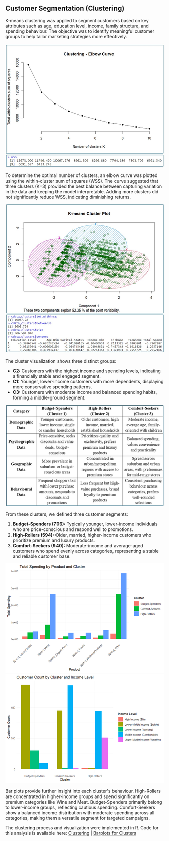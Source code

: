 ## Customer Segmentation (Clustering)

K-means clustering was applied to segment customers based on key attributes such as age, education level, income, family structure, and spending behaviour. The objective was to identify meaningful customer groups to help tailor marketing strategies more effectively.

![Elbow Curve & WSS](https://github.com/Vipin-P1/retail-customer-segmentation/blob/main/output/Elbow%20Curve%20%26%20WSS.jpg)

To determine the optimal number of clusters, an elbow curve was plotted using the within-cluster sum of squares (WSS). The curve suggested that three clusters (K=3) provided the best balance between capturing variation in the data and keeping the model interpretable. Adding more clusters did not significantly reduce WSS, indicating diminishing returns.

![Cluster Visualization & Summary](https://github.com/Vipin-P1/retail-customer-segmentation/blob/main/output/Cluster%20-%20Visualization%20and%20Summary.jpg)

The cluster visualization shows three distinct groups:  
- **C2:** Customers with the highest income and spending levels, indicating a financially stable and engaged segment.  
- **C1:** Younger, lower-income customers with more dependents, displaying more conservative spending patterns.  
- **C3:** Customers with moderate income and balanced spending habits, forming a middle-ground segment.  

![Customer Profiling](https://github.com/Vipin-P1/retail-customer-segmentation/blob/main/output/Customer%20Profiling.jpg)

From these clusters, we defined three customer segments:  
1. **Budget-Spenders (706):** Typically younger, lower-income individuals who are price-conscious and respond well to promotions.  
2. **High-Rollers (594):** Older, married, higher-income customers who prioritize premium and luxury products.  
3. **Comfort-Seekers (940):** Moderate-income and average-aged customers who spend evenly across categories, representing a stable and reliable customer base.  

![Bar Graphs - Spending](https://github.com/Vipin-P1/retail-customer-segmentation/blob/main/output/Cluster%20-%20Bar%20plot%20-%20Spending.png)  
![Bar Graphs - Income](https://github.com/Vipin-P1/retail-customer-segmentation/blob/main/output/Cluster%20-%20Bar%20plot%20-%20Income.png)

Bar plots provide further insight into each cluster's behaviour. High-Rollers are concentrated in higher-income groups and spend significantly on premium categories like Wine and Meat. Budget-Spenders primarily belong to lower-income groups, reflecting cautious spending. Comfort-Seekers show a balanced income distribution with moderate spending across all categories, making them a versatile segment for targeted campaigns.

The clustering process and visualization were implemented in R. Code for this analysis is available here: [Clustering](https://github.com/Vipin-P1/retail-customer-segmentation/blob/main/code/Clustering.r) | [Barplots for Clusters](https://github.com/Vipin-P1/retail-customer-segmentation/blob/main/code/Barplots%20For%20Clusters.R)
